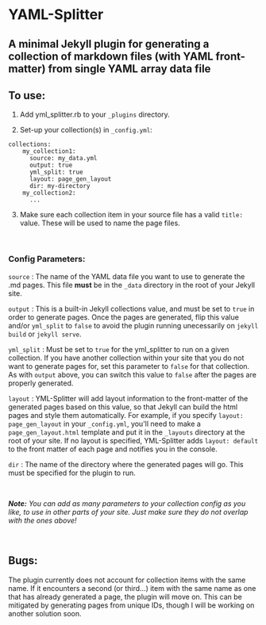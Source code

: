 # YAML-Splitter
## A minimal Jekyll plugin for generating a collection of markdown files (with YAML front-matter) from single YAML array data file

## To use:
1. Add yml_splitter.rb to your `_plugins` directory.

2. Set-up your collection(s) in `_config.yml`:
```
collections:
    my_collection1:
      source: my_data.yml
      output: true
      yml_split: true
      layout: page_gen_layout
      dir: my-directory
    my_collection2:
      ...
```
3. Make sure each collection item in your source file has a valid `title:` value. These will be used to name the page files.

</br>

### Config Parameters:
`source` : The name of the YAML data file you want to use to generate the .md pages. This file __must__ be in the `_data` directory in the root of your Jekyll site.

`output` : This is a built-in Jekyll collections value, and must be set to `true` in order to generate pages. Once the pages are generated, flip this value and/or `yml_split` to `false` to avoid the plugin running unecessarily on `jekyll build` or `jekyll serve`.

`yml_split` : Must be set to `true` for the yml_splitter to run on a given collection. If you have another collection within your site that you do not want to generate pages for, set this parameter to `false` for that collection. As with `output` above, you can switch this value to `false` after the pages are properly generated.

`layout` : YML-Splitter will add layout information to the front-matter of the generated pages based on this value, so that Jekyll can build the html pages and style them automatically. For example, if you specify `layout: page_gen_layout` in your `_config.yml`, you'll need to make a `page_gen_layout.html` template and put it in the `_layouts` directory at the root of your site. If no layout is specified, YML-Splitter adds `layout: default` to the front matter of each page and notifies you in the console.

`dir` : The name of the directory where the generated pages will go. This must be specified for the plugin to run.

</br>

*__Note:__ You can add as many parameters to your collection config as you like, to use in other parts of your site. Just make sure they do not overlap with the ones above!*

</br>

## Bugs:

The plugin currently does not account for collection items with the same name. If it encounters a second (or third...) item with the same name as one that has already generated a page, the plugin will move on. This can be mitigated by generating pages from unique IDs, though I will be working on another solution soon.
